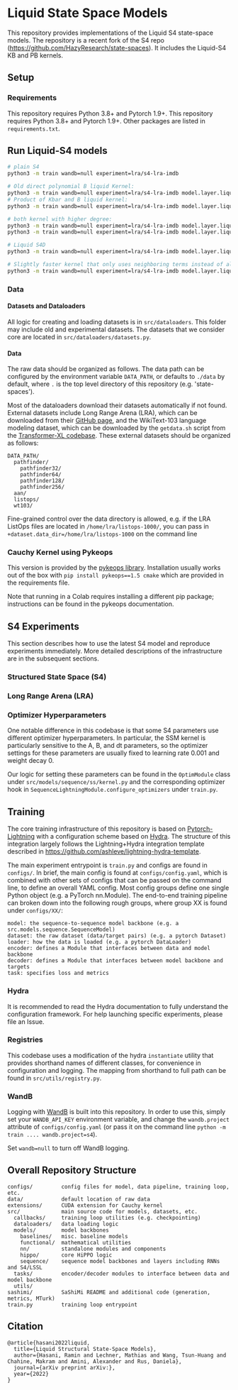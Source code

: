 # Liquid State Space Models

This repository provides implementations of the Liquid S4 state-space models. The repository is a recent fork of the S4 repo (https://github.com/HazyResearch/state-spaces). It includes the Liquid-S4 KB and PB kernels.

## Setup

### Requirements
This repository requires Python 3.8+ and Pytorch 1.9+.
This repository requires Python 3.8+ and Pytorch 1.9+.
Other packages are listed in `requirements.txt`.


## Run Liquid-S4 models

```bash
# plain S4
python3 -m train wandb=null experiment=lra/s4-lra-imdb

# Old direct polynomial B liquid Kernel:
python3 -m train wandb=null experiment=lra/s4-lra-imdb model.layer.liquid_kernel=polyb
# Product of Kbar and B liquid kernel:
python3 -m train wandb=null experiment=lra/s4-lra-imdb model.layer.liquid_kernel=kb

# both kernel with higher degree:
python3 -m train wandb=null experiment=lra/s4-lra-imdb model.layer.liquid_kernel=polyb model.layer.liquid_degree=3
python3 -m train wandb=null experiment=lra/s4-lra-imdb model.layer.liquid_kernel=kb model.layer.liquid_degree=3

# Liquid S4D
python3 -m train wandb=null experiment=lra/s4-lra-imdb model.layer.liquid_kernel=polyb model.layer.mode=diag

# Slightly faster kernel that only uses neighboring terms instead of all combinations
python3 -m train wandb=null experiment=lra/s4-lra-imdb model.layer.liquid_kernel=polyb model.layer.allcombs=False
```


### Data

#### Datasets and Dataloaders
All logic for creating and loading datasets is in `src/dataloaders`.
This folder may include old and experimental datasets.
The datasets that we consider core are located in `src/dataloaders/datasets.py`.


#### Data
The raw data should be organized as follows.
The data path can be configured by the environment variable `DATA_PATH`, or defaults to `./data` by default, where `.` is the top level directory of this repository (e.g. 'state-spaces').

Most of the dataloaders download their datasets automatically if not found.
External datasets include Long Range Arena (LRA), which can be downloaded from their [GitHub page](https://github.com/google-research/long-range-arena),
and the WikiText-103 language modeling dataset, which can be downloaded by the `getdata.sh` script from the [Transformer-XL codebase](https://github.com/kimiyoung/transformer-xl).
These external datasets should be organized as follows:
```
DATA_PATH/
  pathfinder/
    pathfinder32/
    pathfinder64/
    pathfinder128/
    pathfinder256/
  aan/
  listops/
  wt103/
```
Fine-grained control over the data directory is allowed, e.g. if the LRA ListOps files are located in `/home/lra/listops-1000/`, you can pass in `+dataset.data_dir=/home/lra/listops-1000` on the command line

### Cauchy Kernel using Pykeops

This version is provided by the [pykeops library](https://www.kernel-operations.io/keops/index.html).
Installation usually works out of the box with `pip install pykeops==1.5 cmake` which are provided in the requirements file.

Note that running in a Colab requires installing a different pip package; instructions can be found in the pykeops documentation.

## S4 Experiments

This section describes how to use the latest S4 model and reproduce experiments immediately.
More detailed descriptions of the infrastructure are in the subsequent sections.

### Structured State Space (S4)



### Long Range Arena (LRA)


### Optimizer Hyperparameters

One notable difference in this codebase is that some S4 parameters use different optimizer hyperparameters. In particular, the SSM kernel is particularly sensitive to the A, B, and dt parameters, so the optimizer settings for these parameters are usually fixed to learning rate 0.001 and weight decay 0.

Our logic for setting these parameters can be found in the `OptimModule` class under `src/models/sequence/ss/kernel.py` and the corresponding optimizer hook in `SequenceLightningModule.configure_optimizers` under `train.py`.

## Training

The core training infrastructure of this repository is based on [Pytorch-Lightning](https://pytorch-lightning.readthedocs.io/en/latest/) with a configuration scheme based on [Hydra](https://hydra.cc/docs/intro/).
The structure of this integration largely follows the Lightning+Hydra integration template described in https://github.com/ashleve/lightning-hydra-template.

The main experiment entrypoint is `train.py` and configs are found in `configs/`.
In brief, the main config is found at `configs/config.yaml`, which is combined with other sets of configs that can be passed on the command line, to define an overall YAML config.
Most config groups define one single Python object (e.g. a PyTorch nn.Module).
The end-to-end training pipeline can broken down into the following rough groups, where group XX is found under `configs/XX/`:
```
model: the sequence-to-sequence model backbone (e.g. a src.models.sequence.SequenceModel)
dataset: the raw dataset (data/target pairs) (e.g. a pytorch Dataset)
loader: how the data is loaded (e.g. a pytorch DataLoader)
encoder: defines a Module that interfaces between data and model backbone
decoder: defines a Module that interfaces between model backbone and targets
task: specifies loss and metrics
```


### Hydra

It is recommended to read the Hydra documentation to fully understand the configuration framework. For help launching specific experiments, please file an Issue.

### Registries

This codebase uses a modification of the hydra `instantiate` utility that provides shorthand names of different classes, for convenience in configuration and logging.
The mapping from shorthand to full path can be found in `src/utils/registry.py`.

### WandB

Logging with [WandB](https://wandb.ai/site) is built into this repository.
In order to use this, simply set your `WANDB_API_KEY` environment variable, and change the `wandb.project` attribute of `configs/config.yaml` (or pass it on the command line `python -m train .... wandb.project=s4`).

Set `wandb=null` to turn off WandB logging.



## Overall Repository Structure
```
configs/         config files for model, data pipeline, training loop, etc.
data/            default location of raw data
extensions/      CUDA extension for Cauchy kernel
src/             main source code for models, datasets, etc.
  callbacks/     training loop utilities (e.g. checkpointing)
  dataloaders/   data loading logic
  models/        model backbones
    baselines/   misc. baseline models
    functional/  mathematical utilities
    nn/          standalone modules and components
    hippo/       core HiPPO logic
    sequence/    sequence model backbones and layers including RNNs and S4/LSSL
  tasks/         encoder/decoder modules to interface between data and model backbone
  utils/
sashimi/         SaShiMi README and additional code (generation, metrics, MTurk)
train.py         training loop entrypoint
```



## Citation

```
@article{hasani2022liquid,
  title={Liquid Structural State-Space Models},
  author={Hasani, Ramin and Lechner, Mathias and Wang, Tsun-Huang and Chahine, Makram and Amini, Alexander and Rus, Daniela},
  journal={arXiv preprint arXiv:},
  year={2022}
}

```
